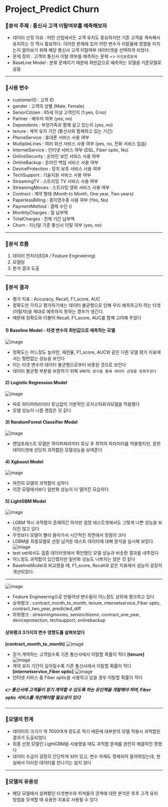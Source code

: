 # Project_Predict Churn
### 📍분석 주제 : 통신사 고객 이탈여부를 예측해보자
* 데이터 선정 이유 : 어떤 산업에서든 고객 유치도 중요하지만 기존 고객을 계속해서 유지하는 것 역시 중요하다. 이러한 문제에 있어 어떤 변수가 이탈율에 영향을 미치는지 알아보기 위해 해당 통신사 고객 이탈여부 데이터셋을 선택하게 되었다.
* 문제 정의 : 고객의 통신사 이탈 여부를 예측하는 문제 => `이진분류문제`
* BaseLine Model : 분류 문제이기 때문에 최빈값으로 예측하는 모델을 기준모델로 삼음
---
### 📍사용 변수
* customerID : 고객 ID
* gender : 고객의 성별 (Male, Female)
* SeniorCitizen : 65세 이상 고객인지 (1:yes, 0:no)
* Partner : 배우자 여부 (yes, no)
* Dependents : 부양가족과 함께 살고 있는지 (yes, no)
* tenure : 계약 유지 기간 (통신사와 함께하고 있는 기간)
* PhoneService : 휴대폰 서비스 사용 여부
* MultiplieLines : 여러 회선 서비스 사용 여부 (yes, no, 전화 서비스 없음)
* InternetService : 인터넷 서비스 여부 (DSL, Fiber optic, No)
* OnlineSecurity : 온라인 보안 서비스 사용 여부
* OnlineBackup : 온라인 백업 서비스 사용 여부
* DeviceProtection : 장치 보호 서비스 사용 여부
* TechSupport : 기술지원 서비스 사용 여부
* StreamingTV : 스트리밍 TV 서비스 사용 여부
* StreamingMovies : 스트리밍 영화 서비스 사용 여부
* Contract : 계약 형태 (Month to Month, One year, Two years)
* PaperlessBilling : 종이영수증 사용 여부 (Yes, No)
* PaymentMethod : 결제 수단 () 
* MonthlyCharges : 월 납부액
* TotalCharges : 전체 기간 납부액
* Churn : 지난달 기준 통신사 이탈 여부 (yes, no)
---
### 📍분석 흐름
1. 데이터 전처리(EDA / Feature Engineering)
2. 모델링
3. 분석 결과 도출
---
### 📍분석 결과
* 평가 지표 : Accuracy, Recall, F1_score, AUC
* 정확도만 가지고 평가하기에는 데이터 불균형으로 인해 우리 예측하고자 하는 타겟(이탈자)을 제대로 예측하지 못하는 경우가 생긴다.
* 때문에 정확도와 더불어 Recall, F1_score, AUC를 함께 고려해 주었다
#### 1) Baseline Model - 타겟 변수의 최빈값으로 예측하는 모델
![image](https://user-images.githubusercontent.com/109488657/193443270-a3bc27a1-e56a-4398-a93a-0cc516c13725.png)
* 정확도는 어느정도 높지만, 재현율, F1_score, AUC와 같은 다른 모델 평가 지표에서는 형편없는 성능을 보인다
* 이는 타겟 변수의 데이터 불균형으로부터 비롯된 것으로 보인다
* 데이터 불균형 부분을 보완하기 위해 `SMOTE 방식을 통해 데이터 균형을 맞춰주었다`

#### 2) Logistic Regression Model
![image](https://user-images.githubusercontent.com/109488657/193443379-f544dd50-74a3-454b-bbfa-5b3ce6da19e6.png)
* 따로 하이퍼파라미터 튜닝없이 기본적인 로지스틱회귀모델을 적용했다
* 모델 성능이 나름 괜찮은 것 같다

#### 3) RandomForest Classifier Model
![image](https://user-images.githubusercontent.com/109488657/193443437-5bb98278-bef3-4d40-b7f4-2b2e46afb43a.png)
* 랜덤포레스트 모델은 하이퍼파라미터 튜닝 후 최적의 파라미터를 적용했지만, 훈련데이터셋에 상당히 과적합된 모델성능을 보여준다

#### 4) Xgboost Model
![image](https://user-images.githubusercontent.com/109488657/193443606-74e0e163-c3d7-46e8-80ff-5af706e300ca.png)
* 여전히 모델의 과적합이 심하다
* 이전 모델에서보다 일반화 성능이 더 떨어진 모습이다

#### 5) LightGBM Model
![image](https://user-images.githubusercontent.com/109488657/193443646-0c8b1802-5dee-4655-b654-d4c081c963ea.png)
* LGBM 역시 과적합이 존재하긴 하지만 검정 테스트셋에서도 그렇게 나쁜 성능을 보이진 않고 있다
* 무엇보다 모델이 빨리 돌아가서 시간적인 측면에서 장점이 크다
* LGBM을 최종모델로 선정 남겨둔 테스트 데이터에 대해 분석을 실시해 보았다.
![image](https://user-images.githubusercontent.com/109488657/193443655-f0546e82-7f97-4eaf-8cb1-211f05be0e02.png)
* test set에서도 검증 데이터셋에서 확인했던 모델 성능과 비슷한 결과를 내주었다
* 어느정도 과적합이 있긴했지만 일반화 성능도 나쁘지는 않은 것 같다
* BaselineModel과 비교했을 때, F1_score, Recall과 같은 지표에서 성능이 굉장히 개선되었다.
---
![image](https://user-images.githubusercontent.com/109488657/193443674-53eab11e-ef68-4eff-befa-53e082fb2b91.png)
* Feature Engineering으로 만들어낸 변수들이 어느정도 상위에 랭크하고 있다
* 상위랭크 : contract_month_to_month, tenure, internetservice_Fiber optic, contract_two_year, predicted_diff
* 하위랭크 : streamingmovies, seniorcitizenn, contract_one_year, deviceprotection, techsupport, onlinebackup
#### 상위랭크 3가지의 변수 영향도를 살펴보았다
**[contract_month_to_month]**
![image](https://user-images.githubusercontent.com/109488657/193443702-0f3f369c-dc00-43d2-89d1-8b07f968bfea.png)
* 장기 계약하는 고객일수록 기존 통신사에서 이탈할 확률이 적다
**[tenure]**
![image](https://user-images.githubusercontent.com/109488657/193443704-d204b2a0-62bc-44e4-bb45-8ee68487d14d.png)
* 계약 유지 기간이 길어질수록 기존 통신사에서 이탈할 확률이 적다
**[internetservice_Fiber optic]**
![image](https://user-images.githubusercontent.com/109488657/193443716-1e6b20b3-e480-4fbd-aaa4-4fb644bf2335.png)
* 인터넷 서비스 중 Fiber optic을 사용하고 있을 경우 이탈할 확률이 적다

##### 👉 통신사에 고객들이 장기 계약할 수 있도록 하는 유인책을 개발해야 하며, Fiber optic 서비스를 개선해야할 필요성이 있다
---
### 📍모델의 한계
* 데이터의 크기가 약 7000여개 정도로 적기 때문에 대부분의 모델 적용시 과적합된 결과가 도출되었다 
* 최종 선정 모델인 LightGBM을 사용했을 때도 과적합 문제를 완전히 해결하진 못했다
* 데이터 수급이 굉장히 간단하게 되어 있고, 변수 자체도 정제되어 들어와있는데, 현실에서 이러한 데이터를 만나기는 쉽지 않다
---
### 📍모델의 유용성
* 해당 모델에서 살펴봤던 타겟변수와 피쳐들의 관계에 대한 분석은 추후 고객 유지 방법을 모색할 때 유용한 지표로 사용될 수 있다
